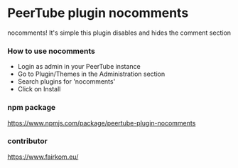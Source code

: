 # PeerTube plugin nocomments

nocomments! It's simple this plugin disables and hides the comment section

### How to use nocomments

- Login as admin in your PeerTube instance
- Go to Plugin/Themes in the Administration section
- Search plugins for 'nocomments'
- Click on Install

### npm package

https://www.npmjs.com/package/peertube-plugin-nocomments

### contributor

https://www.fairkom.eu/
